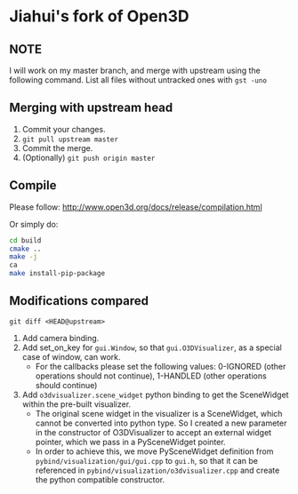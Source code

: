 # Jiahui's fork of Open3D

## NOTE

I will work on my master branch, and merge with upstream using the following command.
List all files without untracked ones with `gst -uno`

## Merging with upstream head

1. Commit your changes.
2. `git pull upstream master`
3. Commit the merge.
4. (Optionally) `git push origin master`

## Compile

Please follow: http://www.open3d.org/docs/release/compilation.html

Or simply do:
```bash
cd build
cmake ..
make -j
ca
make install-pip-package
```

## Modifications compared

`git diff <HEAD@upstream>`

1. Add camera binding.
2. Add set_on_key for `gui.Window`, so that `gui.O3DVisualizer`, as a special case of window, can work.
    - For the callbacks please set the following values: 0-IGNORED (other operations should not continue), 1-HANDLED (other operations should continue)
3. Add `o3dvisualizer.scene_widget` python binding to get the SceneWidget within the pre-built visualizer.
    - The original scene widget in the visualizer is a SceneWidget, which cannot be converted into python type. So I created a new parameter in the constructor of O3DVisualizer to accept an external widget pointer, which we pass in a PySceneWidget pointer.
    - In order to achieve this, we move PySceneWidget definition from `pybind/visualization/gui/gui.cpp` to `gui.h`, so that it can be referenced in `pybind/visualization/o3dvisualizer.cpp` and create the python compatible constructor.

